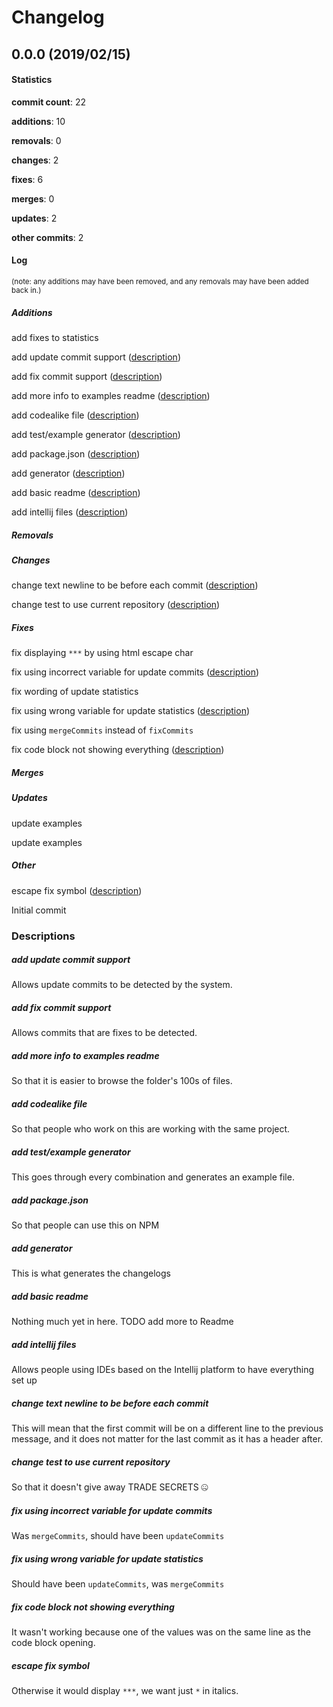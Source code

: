 # Changelog
## 0.0.0 (2019/02/15)
#### Statistics
**commit count**: 22

**additions**: 10

**removals**: 0

**changes**: 2

**fixes**: 6

**merges**: 0

**updates**: 2

**other commits**: 2

#### Log
<small>(note: any additions may have been removed, and any removals may have been added back in.)</small>
##### Additions

 add fixes to statistics

 add update commit support ([description](#add-update-commit-support-31))

 add fix commit support ([description](#add-fix-commit-support-31))

 add more info to examples readme ([description](#add-more-info-to-examples-readme-31))

 add codealike file ([description](#add-codealike-file-31))

 add test/example generator ([description](#add-testexample-generator-31))

 add package.json ([description](#add-packagejson-31))

 add generator ([description](#add-generator-31))

 add basic readme ([description](#add-basic-readme-31))

 add intellij files ([description](#add-intellij-files-31))
##### Removals

##### Changes

 change text newline to be before each commit ([description](#change-text-newline-to-be-before-each-commit-31))

 change test to use current repository ([description](#change-test-to-use-current-repository-31))
##### Fixes

 fix displaying `***` by using html escape char

 fix using incorrect variable for update commits ([description](#fix-using-incorrect-variable-for-update-commits-31))

 fix wording of update statistics

 fix using wrong variable for update statistics ([description](#fix-using-wrong-variable-for-update-statistics-31))

 fix using `mergeCommits` instead of `fixCommits`

 fix code block not showing everything ([description](#fix-code-block-not-showing-everything-31))
##### Merges

##### Updates

 update examples

 update examples
##### Other

 escape fix symbol ([description](#escape-fix-symbol-31))

 Initial commit
### Descriptions
##### add update commit support
Allows update commits to be detected by the system.
##### add fix commit support
Allows commits that are fixes to be detected.
##### add more info to examples readme
So that it is easier to browse the folder's 100s of files.
##### add codealike file
So that people who work on this are working with the same project.
##### add test/example generator
This goes through every combination and generates an example file.
##### add package.json
So that people can use this on NPM
##### add generator
This is what generates the changelogs
##### add basic readme
Nothing much yet in here. TODO add more to Readme
##### add intellij files
Allows people using IDEs based on the Intellij platform to have everything set up
##### change text newline to be before each commit
This will mean that the first commit will be on a different line to the previous message, and it does not matter for the last commit as it has a header after.
##### change test to use current repository
So that it doesn't give away TRADE SECRETS 🤐
##### fix using incorrect variable for update commits
Was `mergeCommits`, should have been `updateCommits`
##### fix using wrong variable for update statistics
Should have been `updateCommits`, was `mergeCommits`
##### fix code block not showing everything
It wasn't working because one of the values was on the same line as the code block opening.
##### escape fix symbol
Otherwise it would display `***`, we want just `*` in italics.
